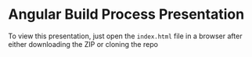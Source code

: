 Angular Build Process Presentation
==================================

To view this presentation, just open the `index.html` file in a browser after either downloading the ZIP or cloning the repo